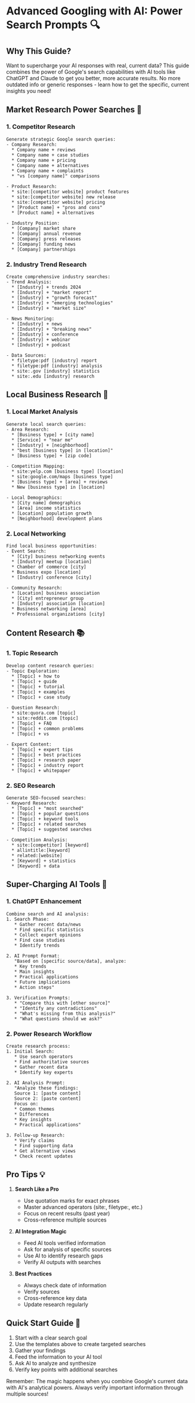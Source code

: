 # Advanced Googling with AI: Power Search Prompts 🔍

## Why This Guide? 
Want to supercharge your AI responses with real, current data? This guide combines the power of Google's search capabilities with AI tools like ChatGPT and Claude to get you better, more accurate results. No more outdated info or generic responses - learn how to get the specific, current insights you need!

## Market Research Power Searches 🎯

### 1. Competitor Research
```
Generate strategic Google search queries:
- Company Research:
  * Company name + reviews
  * Company name + case studies
  * Company name + pricing
  * Company name + alternatives
  * Company name + complaints
  * "vs [company name]" comparisons

- Product Research:
  * site:[competitor website] product features
  * site:[competitor website] new release
  * site:[competitor website] pricing
  * [Product name] + "pros and cons"
  * [Product name] + alternatives

- Industry Position:
  * [Company] market share
  * [Company] annual revenue
  * [Company] press releases
  * [Company] funding news
  * [Company] partnerships
```

### 2. Industry Trend Research
```
Create comprehensive industry searches:
- Trend Analysis:
  * [Industry] + trends 2024
  * [Industry] + "market report"
  * [Industry] + "growth forecast"
  * [Industry] + "emerging technologies"
  * [Industry] + "market size"

- News Monitoring:
  * [Industry] + news
  * [Industry] + "breaking news"
  * [Industry] + conference
  * [Industry] + webinar
  * [Industry] + podcast

- Data Sources:
  * filetype:pdf [industry] report
  * filetype:pdf [industry] analysis
  * site:.gov [industry] statistics
  * site:.edu [industry] research
```

## Local Business Research 📍

### 1. Local Market Analysis
```
Generate local search queries:
- Area Research:
  * [Business type] + [city name]
  * [Service] + "near me"
  * [Industry] + [neighborhood]
  * "best [business type] in [location]"
  * [Business type] + [zip code]

- Competition Mapping:
  * site:yelp.com [business type] [location]
  * site:google.com/maps [business type]
  * [Business type] + [area] + reviews
  * New [business type] in [location]

- Local Demographics:
  * [City name] demographics
  * [Area] income statistics
  * [Location] population growth
  * [Neighborhood] development plans
```

### 2. Local Networking
```
Find local business opportunities:
- Event Search:
  * [City] business networking events
  * [Industry] meetup [location]
  * Chamber of commerce [city]
  * Business expo [location]
  * [Industry] conference [city]

- Community Research:
  * [Location] business association
  * [City] entrepreneur group
  * [Industry] association [location]
  * Business networking [area]
  * Professional organizations [city]
```

## Content Research 📚

### 1. Topic Research
```
Develop content research queries:
- Topic Exploration:
  * [Topic] + how to
  * [Topic] + guide
  * [Topic] + tutorial
  * [Topic] + examples
  * [Topic] + case study

- Question Research:
  * site:quora.com [topic]
  * site:reddit.com [topic]
  * [Topic] + FAQ
  * [Topic] + common problems
  * [Topic] + vs

- Expert Content:
  * [Topic] + expert tips
  * [Topic] + best practices
  * [Topic] + research paper
  * [Topic] + industry report
  * [Topic] + whitepaper
```

### 2. SEO Research
```
Generate SEO-focused searches:
- Keyword Research:
  * [Topic] + "most searched"
  * [Topic] + popular questions
  * [Topic] + keyword tools
  * [Topic] + related searches
  * [Topic] + suggested searches

- Competition Analysis:
  * site:[competitor] [keyword]
  * allintitle:[keyword]
  * related:[website]
  * [Keyword] + statistics
  * [Keyword] + data
```

## Super-Charging AI Tools 🚀

### 1. ChatGPT Enhancement
```
Combine search and AI analysis:
1. Search Phase:
   * Gather recent data/news
   * Find specific statistics
   * Collect expert opinions
   * Find case studies
   * Identify trends

2. AI Prompt Format:
   "Based on [specific source/data], analyze:
   * Key trends
   * Main insights
   * Practical applications
   * Future implications
   * Action steps"

3. Verification Prompts:
   * "Compare this with [other source]"
   * "Identify any contradictions"
   * "What's missing from this analysis?"
   * "What questions should we ask?"
```

### 2. Power Research Workflow
```
Create research process:
1. Initial Search:
   * Use search operators
   * Find authoritative sources
   * Gather recent data
   * Identify key experts

2. AI Analysis Prompt:
   "Analyze these findings:
   Source 1: [paste content]
   Source 2: [paste content]
   Focus on:
   * Common themes
   * Differences
   * Key insights
   * Practical applications"

3. Follow-up Research:
   * Verify claims
   * Find supporting data
   * Get alternative views
   * Check recent updates
```

## Pro Tips 💡

1. **Search Like a Pro**
   - Use quotation marks for exact phrases
   - Master advanced operators (site:, filetype:, etc.)
   - Focus on recent results (past year)
   - Cross-reference multiple sources

2. **AI Integration Magic**
   - Feed AI tools verified information
   - Ask for analysis of specific sources
   - Use AI to identify research gaps
   - Verify AI outputs with searches

3. **Best Practices**
   - Always check date of information
   - Verify sources
   - Cross-reference key data
   - Update research regularly

## Quick Start Guide 🚦

1. Start with a clear search goal
2. Use the templates above to create targeted searches
3. Gather your findings
4. Feed the information to your AI tool
5. Ask AI to analyze and synthesize
6. Verify key points with additional searches

Remember: The magic happens when you combine Google's current data with AI's analytical powers. Always verify important information through multiple sources!